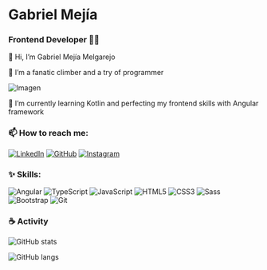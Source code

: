 # Gabriel Mejía

### Frontend Developer 🐱‍👤

👋 Hi, I’m Gabriel Mejía Melgarejo

💖 I’m a fanatic climber and a try of programmer

![Imagen][image]

🧠 I’m currently learning Kotlin and perfecting my frontend skills with Angular framework

### 📫 How to reach me:

[![LinkedIn][linkedin-shield]][linkedin-url]
[![GitHub][github-shield]][github-url]
[![Instagram][instagram-shield]][instagram-url]
  
### ✨ Skills:
 
![Angular][angular-shield]
![TypeScript][typescript-shield]
![JavaScript][javascript-shield]
![HTML5][html-shield]
![CSS3][css-shield]
![Sass][sass-shield]
![Bootstrap][bootstrap-shield]
![Git][git-shield]      
 
### ☕ Activity

![GitHub stats][github-stats]

![GitHub langs][github-langs]



<!-- MARKDOWN LINKS & IMAGES -->
<!-- https://www.markdownguide.org/basic-syntax/#reference-style-links -->
<!-- https://github.com/Ileriayo/markdown-badges -->
[linkedin-shield]: https://img.shields.io/badge/linkedin-%230077B5.svg?style=for-the-badge&logo=linkedin&logoColor=white
[linkedin-url]: https://www.linkedin.com/in/endermejia
[github-shield]: https://img.shields.io/badge/github-%23121011.svg?style=for-the-badge&logo=github&logoColor=white
[github-url]: https://github.com/endermejia
[instagram-shield]: https://img.shields.io/badge/Instagram-%23E4405F.svg?style=for-the-badge&logo=Instagram&logoColor=white
[instagram-url]: https://www.instagram.com/gabri.mejia
[angular-shield]: https://img.shields.io/badge/angular-%23DD0031.svg?style=for-the-badge&logo=angular&logoColor=white
[typescript-shield]: https://img.shields.io/badge/typescript-%23007ACC.svg?style=for-the-badge&logo=typescript&logoColor=white
[javascript-shield]: https://img.shields.io/badge/javascript-%23323330.svg?style=for-the-badge&logo=javascript&logoColor=%23F7DF1E
[html-shield]: https://img.shields.io/badge/html5-%23E34F26.svg?style=for-the-badge&logo=html5&logoColor=white
[css-shield]: https://img.shields.io/badge/css3-%231572B6.svg?style=for-the-badge&logo=css3&logoColor=white
[sass-shield]: https://img.shields.io/badge/SASS-hotpink.svg?style=for-the-badge&logo=SASS&logoColor=white
[bootstrap-shield]: https://img.shields.io/badge/bootstrap-%23563D7C.svg?style=for-the-badge&logo=bootstrap&logoColor=white
[git-shield]: https://img.shields.io/badge/git-%23F05033.svg?style=for-the-badge&logo=git&logoColor=white
[github-stats]: https://github-readme-stats.vercel.app/api?username=endermejia&show_icons=true&include_all_commits=true&hide=contribs,prs
[github-langs]: https://github-readme-stats.vercel.app/api/top-langs/?username=endermejia&layout=compact
[image]: https://media-exp2.licdn.com/dms/image/C4E16AQHP_sjSh9LNQg/profile-displaybackgroundimage-shrink_200_800/0/1654200134454?e=1659571200&v=beta&t=TL2C5KsjUuHhQdj8ubgX1CqnRlYb03mt0SKVcyyb1BI
